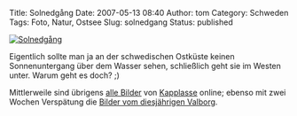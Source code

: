 Title: Solnedgång
Date: 2007-05-13 08:40
Author: tom
Category: Schweden
Tags: Foto, Natur, Ostsee
Slug: solnedgang
Status: published

[![Solnedgång](http://www.fiket.de/pic/kappl_solned_s.jpg "Solnedgång")](http://www.fiket.de/pic/kappl_solned_l.jpg)

Eigentlich sollte man ja an der schwedischen Ostküste keinen
Sonnenuntergang über dem Wasser sehen, schließlich geht sie im Westen
unter. Warum geht es doch? ;)

Mittlerweile sind übrigens [alle
Bilder](http://thomasmarquart.net/gallery/Kapplasse/index.html) von
[Kapplasse](http://www.fiket.de/2007/05/07/kapplasse/) online; ebenso
mit zwei Wochen Verspätung die [Bilder vom diesjährigen
Valborg](http://thomasmarquart.net/gallery/Valborg2007/index.html).

